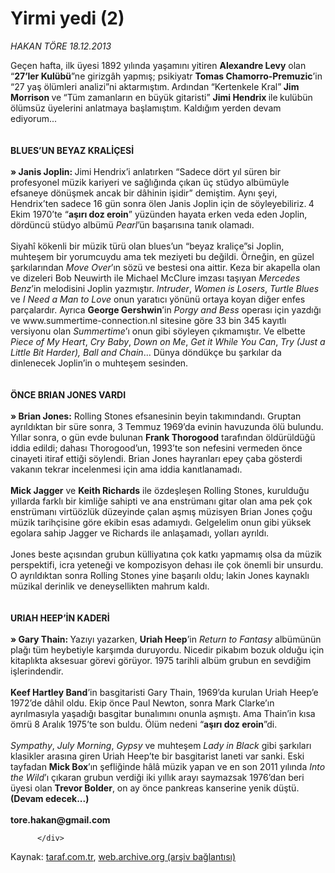 # Yirmi yedi (2)

*HAKAN TÖRE 18.12.2013*

<div class="yazi">Geçen hafta, ilk üyesi 1892 yılında yaşamını yitiren <b>Alexandre Levy</b> olan “<b>27’ler Kulübü</b>”ne girizgâh yapmış; psikiyatr <b>Tomas Chamorro-Premuzic</b>’in “27 yaş ölümleri analizi”ni aktarmıştım.<b> </b>Ardından<b> </b>“Kertenkele Kral”<b> Jim Morrison </b>ve<b> </b>“Tüm zamanların en büyük gitaristi” <b>Jimi Hendrix </b>ile<b> </b>kulübün ölümsüz üyelerini anlatmaya başlamıştım. Kaldığım yerden devam ediyorum... <strong><br/><br/></strong><b><br/>BLUES’UN BEYAZ KRALİÇESİ<br/></b><b><br/>» Janis Joplin: </b>Jimi<b> </b>Hendrix’i anlatırken “Sadece dört yıl süren bir profesyonel müzik kariyeri ve sağlığında çıkan üç stüdyo albümüyle efsaneye dönüşmek ancak bir dâhinin işidir” demiştim. Aynı şeyi, Hendrix’ten sadece 16 gün sonra ölen Janis Joplin için de söyleyebiliriz.<b> </b>4 Ekim 1970’te “<b>aşırı doz eroin</b>” yüzünden hayata erken veda eden<b> </b>Joplin, dördüncü stüdyo albümü <i>Pearl</i>’ün başarısına tanık olamadı. <br/><br/>Siyahî kökenli bir müzik türü olan blues’un “beyaz kraliçe”si Joplin, muhteşem bir yorumcuydu ama tek meziyeti bu değildi. Örneğin, en güzel şarkılarından <i>Move Over</i>’ın sözü ve bestesi ona aittir. Keza bir akapella olan ve dizeleri Bob Neuwirth ile Michael McClure imzası taşıyan <i>Mercedes Benz</i>’in melodisini Joplin yazmıştır. <i>Intruder</i>, <i>Women is Losers</i>, <i>Turtle Blues</i> ve <i>I Need a Man to Love</i> onun yaratıcı yönünü ortaya koyan diğer enfes parçalardır. Ayrıca <b>George Gershwin</b>’in <i>Porgy and Bess</i> operası için yazdığı ve www.summertime-connection.nl sitesine göre 33 bin 345 kayıtlı versiyonu olan <i>Summertime</i>’ı onun gibi söyleyen çıkmamıştır. Ve elbette <i>Piece of My Heart</i>, <i>Cry Baby</i>, <i>Down on Me</i>, <i>Get it While You Can</i>, <i>Try (Just a Little Bit Harder), Ball and Chain</i>... Dünya döndükçe bu şarkılar da dinlenecek Joplin’in o muhteşem sesinden.<i> </i>  <br/><br/><b><br/>ÖNCE BRIAN JONES VARDI<br/></b><b><br/>» Brian Jones:</b> Rolling Stones efsanesinin beyin takımındandı. Gruptan ayrıldıktan bir süre sonra, 3 Temmuz 1969’da evinin havuzunda ölü bulundu. Yıllar sonra, o gün evde bulunan <b>Frank Thorogood</b> tarafından öldürüldüğü iddia edildi; dahası Thorogood’un, 1993’te son nefesini vermeden önce cinayeti itiraf ettiği söylendi. Brian Jones hayranları epey çaba gösterdi vakanın tekrar incelenmesi için ama iddia kanıtlanamadı. <b><br/><br/>Mick Jagger</b> ve <b>Keith Richards</b> ile özdeşleşen Rolling Stones, kurulduğu yıllarda farklı bir kimliğe sahipti ve ana enstrümanı gitar olan ama pek çok enstrümanı virtüözlük düzeyinde çalan aşmış müzisyen Brian Jones çoğu müzik tarihçisine göre ekibin esas adamıydı. Gelgelelim onun gibi yüksek egolara sahip Jagger ve Richards ile anlaşamadı, yolları ayrıldı. <br/><br/>Jones beste açısından grubun külliyatına çok katkı yapmamış olsa da müzik perspektifi, icra yeteneği ve kompozisyon dehası ile çok önemli bir unsurdu. O ayrıldıktan sonra Rolling Stones yine başarılı oldu; lakin Jones kaynaklı müzikal derinlik ve deneysellikten mahrum kaldı. <b> </b> <br/><br/><b><br/>URIAH HEEP’İN KADERİ<br/></b><b><br/>» Gary Thain: </b>Yazıyı yazarken, <b>Uriah Heep</b>’in <i>Return to Fantasy </i>albümünün plağı tüm heybetiyle karşımda duruyordu. Nicedir pikabım bozuk olduğu için kitaplıkta aksesuar görevi görüyor. 1975 tarihli albüm grubun en sevdiğim işlerindendir. <b><br/><br/>Keef Hartley Band</b>’in basgitaristi Gary Thain, 1969’da kurulan Uriah Heep’e 1972’de dâhil oldu. Ekip önce Paul Newton, sonra Mark Clarke’ın ayrılmasıyla yaşadığı basgitar bunalımını onunla aşmıştı. Ama Thain’in kısa ömrü 8 Aralık 1975’te son buldu. Ölüm nedeni “<b>aşırı doz eroin</b>”di. <i><br/><br/>Sympathy</i>, <i>July Morning</i>, <i>Gypsy</i> ve muhteşem <i>Lady in Black</i> gibi şarkıları klasikler arasına giren Uriah Heep’te bir basgitarist laneti var sanki. Eski tayfadan <b>Mick Box</b>’ın şefliğinde hâlâ müzik yapan ve en son 2011 yılında <i>Into the Wild</i>’ı çıkaran grubun  verdiği iki yıllık arayı saymazsak  1976’dan beri üyesi olan <b>Trevor Bolder</b>, on ay önce pankreas kanserine yenik düştü. <b>(Devam edecek...)</b> <b><br/><br/>tore.hakan@gmail.com</b>  
                                    
          
          
          
          </div>

Kaynak: [taraf.com.tr](http://www.taraf.com.tr:80/hakan-tore/makale-yirmi-yedi-2.htm), [web.archive.org (arşiv bağlantısı)](http://web.archive.org/web/20131220014906/http://www.taraf.com.tr:80/hakan-tore/makale-yirmi-yedi-2.htm)
